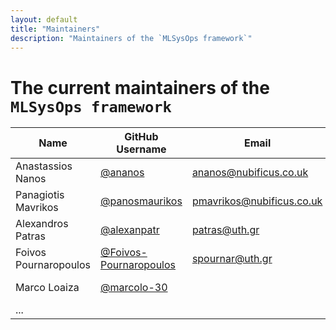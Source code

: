 ```yaml
---
layout: default
title: "Maintainers"
description: "Maintainers of the `MLSysOps framework`"
---
```


# The current maintainers of the `MLSysOps framework`

| Name       | GitHub Username | Email   |          Responsibility           |
| ---------- | --------------- | ------- | --------------------------------- |
| Anastassios Nanos | [@ananos](https://github.com/ananos) | ananos@nubificus.co.uk | Core Maintainer |
| Panagiotis Mavrikos | [@panosmaurikos](https://github.com/panosmaurikos) | pmavrikos@nubificus.co.uk | Core Maintainer |
| Alexandros Patras | [@alexanpatr](https://github.com/alexanpatr) | patras@uth.gr | Core Maintainer |
| Foivos Pournaropoulos | [@Foivos-Pournaropoulos](https://github.com/Foivos-Pournaropoulos) | spournar@uth.gr | Core Maintainer |
| Marco Loaiza | [@marcolo-30](https://github.com/marcolo-30) | | Core Maintainer |
| ... | | | |
